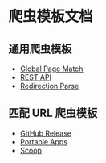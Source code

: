 # 爬虫模板文档

## 通用爬虫模板

- [Global Page Match](./scraper/Global_Page_Match.md)
- [REST API](./scraper/REST_API.md)
- [Redirection Parse](./scraper/Redirection_Parse.md)
<!-- ${Scraper_Universal} -->

## 匹配 URL 爬虫模板

- [GitHub Release](./scraper/GitHub_Release.md)
- [Portable Apps](./scraper/PortableApps.md)
- [Scoop](./scraper/Scoop.md)
<!-- ${Scraper_URL} -->
